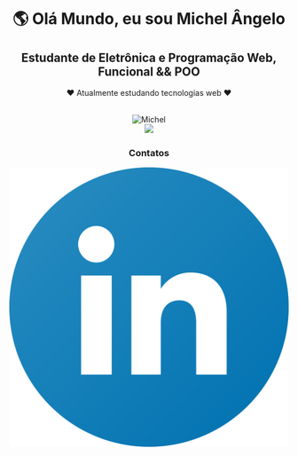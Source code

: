 <link rel="stylesheet" href="style.css" />

<div align="center">
<div type="apresentacao">
    <h1>&#x1F30E Olá Mundo, eu sou Michel Ângelo</h1>
    <h2>Estudante de Eletrônica e Programação Web, Funcional && POO</h2>
    </div>
<p>&#x2764 Atualmente estudando tecnologias web &#x2764</p>

<br>
<div>
    <img
        src="https://github-readme-stats.vercel.app/api?username=0-Michel-Angelo-1&show_icons=true&include_all_commits=true&theme=chartreuse-dark"
        alt="Michel"
    />
    <br />
    <img
        src="https://github-readme-stats.vercel.app/api/top-langs/?username=0-Michel-Angelo-1&hide=python&langs_count=9&layout=compact&show_icons=true&theme=chartreuse-dark"
    />
</div>
<div>
	<h3>Contatos</h3>
	<a href="https://www.linkedin.com/in/michel-angelo-3b8b481b3/">
		<img src="src/linkedin_logo.png" alt="linkedin logo">
	</a>
</div>
</div>
